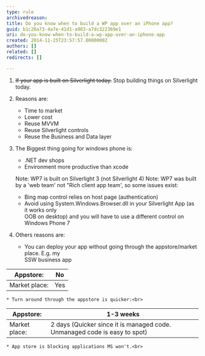 ```yaml
---
type: rule
archivedreason: 
title: Do you know when to build a WP app over an iPhone app?
guid: b1c20a73-4a7e-41d1-a983-a7dc322369e1
uri: do-you-know-when-to-build-a-wp-app-over-an-iphone-app
created: 2014-11-25T23:57:57.0000000Z
authors: []
related: []
redirects: []

---
```


1. ~~If your app is built on Silverlight today.~~ Stop building things on Silverlight today.<br>
2. Reasons are:

    * Time to market
    * Lower cost
    * Reuse MVVM
    * Reuse Silverlight controls
    * Reuse the Business and Data layer
3. The Biggest thing going for windows phone is:

    * .NET dev shops
    * Environment more productive than xcode

    Note: WP7 is built on Silverlight 3 (not Silverlight 4)
    Note: WP7 was built by a 'web team' not "Rich client app team', so some issues exist:

    * Bing map control relies on host page (authentication)
    * Avoid using System.Windows.Browser.dll in your Silverlight App (as it works only<br>                        OOB on desktop) and you will have to use a different control on Windows Phone 7
4. Others reasons are:
    * You can deploy your app without going through the appstore/market place. E.g. my<br>                    SSW business app


| Appstore:<br>                         |                             No<br>                         |
| --- | --- |
| Market place:<br>                         |                             Yes<br>                         |
    * Turn around through the appstore is quicker:<br>                

| Appstore:<br>                         |                             1-3 weeks<br>                         |
| --- | --- |
| Market place:<br>                         |                             2 days (Quicker since it is managed code. Unmanaged code is easy to spot)<br>                         |
    * App store is blocking applications MS won't.<br>


<!--endintro-->
